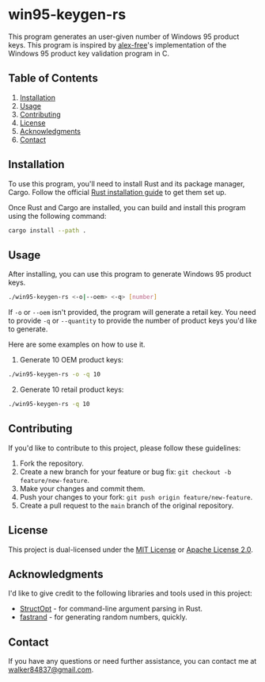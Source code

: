 # win95-keygen-rs

This program generates an user-given number of Windows 95 product keys. This program is inspired by [alex-free](https://github.com/alex-free/open95keygen)'s implementation of the Windows 95 product key validation program in C.

## Table of Contents

1.  [Installation](#installation)
2.  [Usage](#usage)
3.  [Contributing](#contributing)
4.  [License](#license)
5.  [Acknowledgments](#acknowledgments)
6.  [Contact](#contact)

## Installation

To use this program, you'll need to install Rust and its package manager, Cargo. Follow the official [Rust installation guide](https://www.rust-lang.org/tools/install) to get them set up.

Once Rust and Cargo are installed, you can build and install this program using the following command:

``` bash
cargo install --path .
```

## Usage

After installing, you can use this program to generate Windows 95 product keys.

``` bash
./win95-keygen-rs <-o|--oem> <-q> [number]
```

If `-o` or `--oem` isn't provided, the program will generate a retail key. You need to provide `-q` or `--quantity` to provide the number of product keys you'd like to generate.

Here are some examples on how to use it.

1.  Generate 10 OEM product keys:

``` bash
./win95-keygen-rs -o -q 10
```

2.  Generate 10 retail product keys:

``` bash
./win95-keygen-rs -q 10
```

## Contributing

If you'd like to contribute to this project, please follow these guidelines:

1.  Fork the repository.
2.  Create a new branch for your feature or bug fix: `git checkout -b feature/new-feature`.
3.  Make your changes and commit them.
4.  Push your changes to your fork: `git push origin feature/new-feature`.
5.  Create a pull request to the `main` branch of the original repository.

## License

This project is dual-licensed under the [MIT License](https://mit-license.org/) or [Apache License 2.0](https://apache.org/licenses/LICENSE-2.0).

## Acknowledgments

I'd like to give credit to the following libraries and tools used in this project:

  - [StructOpt](https://crates.io/crates/structopt) - for command-line argument parsing in Rust.
  - [fastrand](https://crates.io/crates/fastrand) - for generating random numbers, quickly.

## Contact

If you have any questions or need further assistance, you can contact me at <walker84837@gmail.com>.
